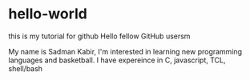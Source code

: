 # hello-world
this is my tutorial for github
Hello fellow GitHub usersm

My name is Sadman Kabir, I'm interested in learning new programming languages and basketball.
I have expereince in C, javascript, TCL, shell/bash

